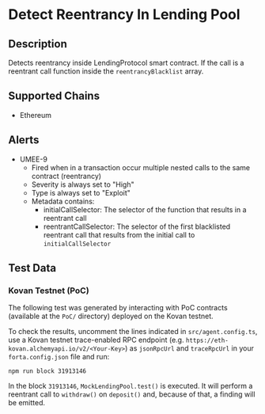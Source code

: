# Detect Reentrancy In Lending Pool

## Description

Detects reentrancy inside LendingProtocol smart contract. If the call is a reentrant call function inside the `reentrancyBlacklist` array.

## Supported Chains

- Ethereum

## Alerts

- UMEE-9
  - Fired when in a transaction occur multiple nested calls to the same contract (reentrancy)
  - Severity is always set to "High"
  - Type is always set to "Exploit"
  - Metadata contains:
    - initialCallSelector: The selector of the function that results in a reentrant call
    - reentrantCallSelector: The selector of the first blacklisted reentrant call that results from the initial call to `initialCallSelector`

## Test Data

### Kovan Testnet (PoC)

The following test was generated by interacting with PoC contracts (available at the `PoC/` directory) deployed on the Kovan testnet.

To check the results, uncomment the lines indicated in `src/agent.config.ts`, use a Kovan testnet trace-enabled RPC endpoint (e.g. `https://eth-kovan.alchemyapi.io/v2/<Your-Key>`) as `jsonRpcUrl` and `traceRpcUrl` in your `forta.config.json` file and run:

```
npm run block 31913146
```

In the block `31913146`, `MockLendingPool.test()` is executed. It will perform a reentrant call to `withdraw()` on `deposit()` and, because of that, a finding will be emitted.

